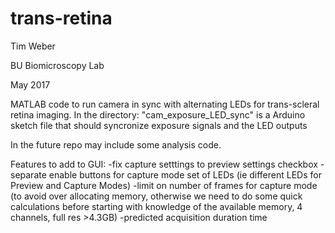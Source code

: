 # trans-retina

Tim Weber

BU Biomicroscopy Lab

May 2017



MATLAB code to run camera in sync with alternating LEDs for trans-scleral retina imaging. 
In the directory: "cam_exposure_LED_sync" is a Arduino sketch file that should syncronize exposure signals and the LED outputs

In the future repo may include some analysis code.



Features to add to GUI:
-fix capture setttings to preview settings checkbox
-separate enable buttons for capture mode set of LEDs (ie different LEDs for Preview and Capture Modes)
-limit on number of frames for capture mode (to avoid over allocating memory, otherwise we need to do some quick calculations before starting with knowledge of the available memory, 4 channels, full res >4.3GB)
-predicted acquisition duration time